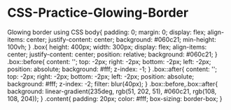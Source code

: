 # CSS-Practice-Glowing-Border
Glowing border using CSS
body{
    padding: 0;
    margin: 0;
    display: flex;
    align-items: center;
    justify-content: center;
    background: #060c21;
    min-height: 100vh;
}
.box{
    height: 400px;
    width: 300px;
    display: flex;
    align-items: center;
    justify-content: center;
    position: relative;
    background: #060c21;
}
.box::before{
    content: '';
    top: -2px;
    right: -2px;
    bottom: -2px;
    left: -2px;
    position: absolute;
    background: #fff;
    z-index: -1;
}
.box::after{
    content: '';
    top: -2px;
    right: -2px;
    bottom: -2px;
    left: -2px;
    position: absolute;
    background: #fff;
    z-index: -2;
    filter: blur(40px);
}
.box::before,.box::after{
    background: linear-gradient(235deg, rgb(51, 202, 51), #060c21, rgb(108, 108, 204));
}
.content{
    padding: 20px;
    color: #fff;
    box-sizing: border-box;
}
